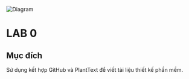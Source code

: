 ![Diagram](http://www.plantuml.com/plantuml/png/encoded-diagram-text)
# LAB 0

## Mục đích
Sử dụng kết hợp GitHub và PlantText để viết tài liệu thiết kế phần mềm.

